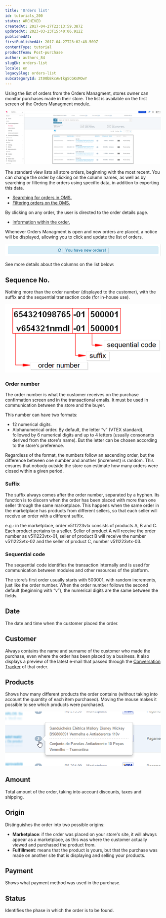 ```yaml
---
title: 'Orders list'
id: tutorials_200
status: ARCHIVED
createdAt: 2017-04-27T22:13:59.387Z
updatedAt: 2023-03-23T15:40:06.912Z
publishedAt: 
firstPublishedAt: 2017-04-27T23:02:48.509Z
contentType: tutorial
productTeam: Post-purchase
author: authors_84
slugEN: orders-list
locale: en
legacySlug: orders-list
subcategoryId: 2t00bBkcAwIkgSCGKsMOwY
---
```


Using the list of orders from the Orders Managment, stores owner can monitor purchases made in their store. The list is available on the first screen of the Orders Managment module.

![todosospedidos.en](https://raw.githubusercontent.com/vtexdocs/help-center-content/refs/heads/main/docs/en/tutorials/Orders/All%20orders/orders-list_1.png)

The standard view lists all store orders, beginning with the most recent. You can change the order by clicking on the column names, as well as by searching or filtering the orders using specific data, in addition to exporting this data.

- [Searching for orders in OMS.](/en/tutorial/searching-for-orders-in-oms/)
- [Filtering orders on the OMS.](/en/tutorial/filtering-orders-in-oms/)

By clicking on any order, the user is directed to the order details page.

- [Information within the order.](/en/tutorial/information-within-the-order)

Whenever Orders Managment is open and new orders are placed, a notice will be displayed, allowing you to click and update the list of orders.

![novopedido.en](https://raw.githubusercontent.com/vtexdocs/help-center-content/refs/heads/main/docs/en/tutorials/Orders/All%20orders/orders-list_2.png)

See more details about the columns on the list below:

## Sequence No.

Nothing more than the order number (displayed to the customer), with the suffix and the sequential transaction code (for in-house use).

![nsequencial.en](https://raw.githubusercontent.com/vtexdocs/help-center-content/refs/heads/main/docs/en/tutorials/Orders/All%20orders/orders-list_3.png)

### Order number

The order number is what the customer receives on the purchase confirmation screen and in the transactional emails. It must be used in communication between the store and the buyer.

This number can have two formats:

- 12 numerical digits.
- Alphanumerical order. By default, the letter “v” (VTEX standard), followed by 6 numerical digits and up to 4 letters (usually consonants derived from the store's name). But the letter can be chosen according to the store's preference. 

Regardless of the format, the numbers follow an ascending order, but the difference between one number and another (increment) is random. This ensures that nobody outside the store can estimate how many orders were closed within a given period.

### Suffix

The suffix always comes after the order number, separated by a hyphen. Its function is to discern when the order has been placed with more than one seller through the same marketplace. This happens when the same order in the marketplace has products from different sellers, so that each seller will receive an order with a different suffix.

e.g.: in the marketplace, order v511223vtx consists of products A, B and C. Each product pertains to a seller. Seller of product A will receive the order number as v511223vtx-01, seller of product B will receive the number v511223vtx-02 and the seller of product C, number v511223vtx-03.

### Sequential code

The sequential code identifies the transaction internally and is used for communication between modules and other resources of the platform.

The store’s first order usually starts with 500001, with random increments, just like the order number. When the order number follows the second default (beginning with “v”), the numerical digits are the same between the fields.

## Date

The date and time when the customer placed the order.

## Customer

Always contains the name and surname of the customer who made the purchase, even where the order has been placed by a business. It also displays a preview of the latest e-mail that passed through the [Conversation Tracker](/en/tutorial/understanding-the-conversation-tracker) of that order.

## Products

Shows how many different products the order contains (without taking into account the quantity of each item purchased). Moving the mouse makes it possible to see which products were purchased.

![oms produtos do pedido](https://raw.githubusercontent.com/vtexdocs/help-center-content/refs/heads/main/docs/en/tutorials/Orders/All%20orders/orders-list_4.png)

## Amount

Total amount of the order, taking into account discounts, taxes and shipping.

## Origin

Distinguishes the order into two possible origins:

- **Marketplace**: if the order was placed on your store's site, it will always appear as a marketplace, as this was where the customer actually viewed and purchased the product from.
- **Fulfillment**: means that the product is yours, but that the purchase was made on another site that is displaying and selling your products. 

## Payment

Shows what payment method was used in the purchase.

## Status

Identifies the phase in which the order is to be found.
